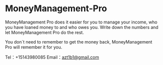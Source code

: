 # MoneyManagement-Pro

MoneyManagement Pro does it easier for you to manage your income, who you have loaned money to and who owes you. Write down the numbers and let MoneyManagement Pro do the rest. 

You don´t need to remember to get the money back, MoneyManagement Pro will remember it for you.

Tel：+15143980085
Email：azt1b1@gmail.com
